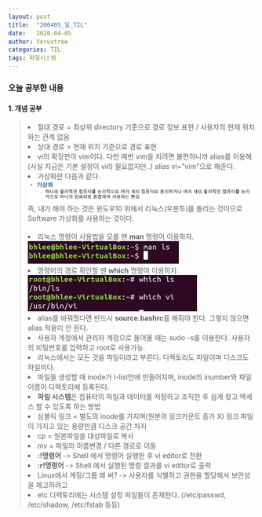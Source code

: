```yaml
---
layout: post
title:  "200405_일_TIL"
date:   2020-04-05
author: Verustree
categories: TIL
tags: 파일시스템
---
```

 
<h3>오늘 공부한 내용</h3>
<p>
<h4>1. 개념 공부</h4><blockquote>
<li>절대 경로 =  최상위 directory 기준으로 경로 정보 표현  /  사용자의 현재 위치와는 관계 없음 </li>
<li>상대 경로 =  현재 위치 기준으로 경로 표현</li>
<li>vi의 확장판이 vim이다.  다만 매번 vim을 치려면 불편하니까 alias를 이용해(사실 지금은 기본 설정이 vi라 필요없지만..) alias vi="vim"으로 해준다.</li>
<li>가상화란 다음과 같다.<br><img src="/assets/virtualization.png">즉, 내가 해야 하는 것은 윈도우10 위에서 리눅스(우분투)를 돌리는 것이므로 Software 가상화를 사용하는 것이다.</li><br>
<li>리눅스 명령어 사용법을 모를 땐 <b>man</b> 명령어 이용하자.<br><img src="/assets/man.jpg"><br></li>
<li>명령어의 경로 확인할 땐 <b>which</b> 명령어 이용하자.<br><img src="/assets/which.jpg"><br></li>
<li>alias를 바꿔줬다면 반드시 <b>source.bashrc</b>를 해줘야 한다.  그렇지 않으면 alias 적용이 안 된다.</li>
<li>사용자 계정에서 관리자 계정으로 들어올 때는 sudo -s를 이용한다.  사용자의 비밀번호를 입력하고 root로 사용가능.</li>
<li>리눅스에서는 모든 것을 파일이라고 부른다.  디렉토리도 파일이며 디스크도 파일이다.</li>
<li>파일을 생성할 때 inode가 i-list안에 만들어지며, inode의 inumber와 파일이름이 디렉토리에 등록된다.</li>
<li><strong>파일 시스템</strong>은 컴퓨터의 파일과 데이터를 저장하고 조직한 후 쉽게 찾고 액세스 할 수 있도록 하는 방법</li>
<li>심볼릭 링크 = 별도의 inode를 가지며(원본의 링크카운트 증가 X) 링크 파일이 가지고 있는 용량만큼 디스크 공간 차지</li>
<li>cp = 원본파일을 대상파일로 복사</li>
<li>mv = 파일의 이름변경  /  다른 경로로 이동</li>
<li><b>:!명령어</b> -> Shell 에서 명령어 실행한 후 vi editor로 전환</li>
<li><b>:r!명령어</b> -> Shell 에서 실행된 명령 결과를 vi editor로 출력</li>
<li>Linux에서 계정/그룹 왜 써?  -> 사용자를 식별하고 권한을 할당해서 보안성을 제고하려고</li>
<li>etc 디렉토리에는 시스템 설정 파일들이 존재한다. (/etc/passwd,  /etc/shadow,  /etc/fstab 등등)</li>
</blockquote>
</p>
<br>
